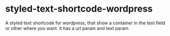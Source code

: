 # styled-text-shortcode-wordpress
A styled text shortcode for wordpress, that show a container in the text field or other where you want. it has a url param and text param
